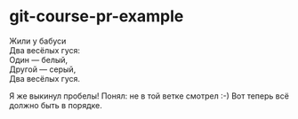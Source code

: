 # git-course-pr-example

Жили у бабуси  
Два весёлых гуся:  
Один — белый,  
Другой — серый,  
Два весёлых гуся.  

Я же выкинул пробелы!
Понял: не в той ветке смотрел :-)
Вот теперь всё должно быть в порядке.
